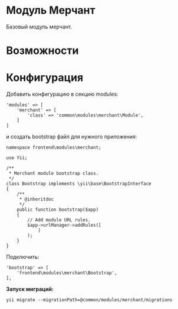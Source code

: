 Модуль Мерчант
==============
Базовый модуль мерчант.

Возможности
===========




Конфигурация
============

Добавить конфигурацию в секцию modules:

```
'modules' => [
    'merchant' => [
        'class' => 'common\modules\merchant\Module',
    ]
]
```

и создать bootstrap файл для нужного приложения:

```
namespace frontend\modules\merchant;

use Yii;

/**
 * Merchant module bootstrap class.
 */
class Bootstrap implements \yii\base\BootstrapInterface
{
    /**
     * @inheritdoc
     */
    public function bootstrap($app)
    {
        // Add module URL rules.
        $app->urlManager->addRules([
            ]
        );
    }
}
```

Подключить:

```
'bootstrap' => [
    'frontend\modules\merchant\Bootstrap',
],
```

**Запуск миграций:**

```
yii migrate --migrationPath=@common/modules/merchant/migrations
```